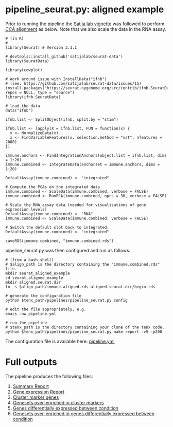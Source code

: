 # pipeline_seurat.py: aligned example

Prior to running the pipeline the [Satija lab vignette](https://satijalab.org/seurat/v3.1/immune_alignment.html) was followed to perform [CCA alignment](https://doi.org/10.1038/nbt.4096) as below. Note that we also scale the data in the RNA assay.

```
# (in R)
# 
library(Seurat) # Version 3.1.1

# devtools::install_github('satijalab/seurat-data')
library(SeuratData)

library(cowplot)

# Work around issue with InstallData("ifnb") 
# (see: https://github.com/satijalab/seurat-data/issues/15)
install.packages("https://seurat.nygenome.org/src/contrib/ifnb.SeuratData_3.0.0.tar.gz", repos = NULL, type = "source")
library(ifnb.SeuratData)

# load the data
data("ifnb")

ifnb.list <- SplitObject(ifnb, split.by = "stim")

ifnb.list <- lapply(X = ifnb.list, FUN = function(x) {
  x <- NormalizeData(x)
  x <- FindVariableFeatures(x, selection.method = "vst", nfeatures = 2000)
})

immune.anchors <- FindIntegrationAnchors(object.list = ifnb.list, dims = 1:20)
immune.combined <- IntegrateData(anchorset = immune.anchors, dims = 1:20)

DefaultAssay(immune.combined) <- "integrated"

# Compute the PCAs on the integrated data
immune.combined <- ScaleData(immune.combined, verbose = FALSE)
immune.combined <- RunPCA(immune.combined, npcs = 30, verbose = FALSE)

# Scale the RNA assay data (needed for visualisations of gene expression levels)
DefaultAssay(immune.combined) <- "RNA"
immune.combined <- ScaleData(immune.combined, verbose = FALSE)

# Switch the default slot back to integrated.
DefaultAssay(immune.combined) <- "integrated"

saveRDS(immune.combined, "immune.combined.rds")
```

pipeline_seurat.py was then configured and run as follows:

```
# (from a bash shell)
# $align_path is the directory containing the "immune.combined.rds" file.
mkdir seurat_aligned_example
cd seurat_aligned_example
mkdir aligned.seurat.dir
ln -s $align_path/immune.aligned.rds aligned.seurat.dir/begin.rds

# generate the configuration file
python $tenx_path/pipelines/pipeline_seurat.py config

# edit the file appropriately, e.g.
emacs -nw pipeline.yml

# run the pipeline
# $tenx_path is the directory containing your clone of the tenx code.
python $tenx_path/pipelines/pipeline_seurat.py make report -v5 -p200
```

The configuration file is available here: [pipeline.yml](https://dl.dropbox.com/s/jkoiu219hhbe4ec/pipeline.yml)


# Full outputs

The pipeline produces the following files:

1. [Summary Report](https://dl.dropbox.com/s/v8pe24jy7gw2txp/summaryReport.pdf)
2. [Gene expression Report](https://dl.dropbox.com/s/oot9yd4kntjw1n5/geneExpressionReport.pdf)
3. [Cluster marker genes](https://dl.dropbox.com/s/2c5khfk7px1e8r2/markers.summary.table.xlsx)
4. [Genesets over-enriched in cluster markers](https://dl.dropbox.com/s/8ok0jrepyqpw79y/cluster.genesets.xlsx)
5. [Genes differentially expressed between condition](https://dl.dropbox.com/s/w5e0rkno51utynq/markers.between.stim.summary.table.xlsx)
6. [Genesets over-enriched in genes differentially expressed between condition](https://dl.dropbox.com/s/58l3ax5obvs9tpc/condition.genesets.xlsx)
